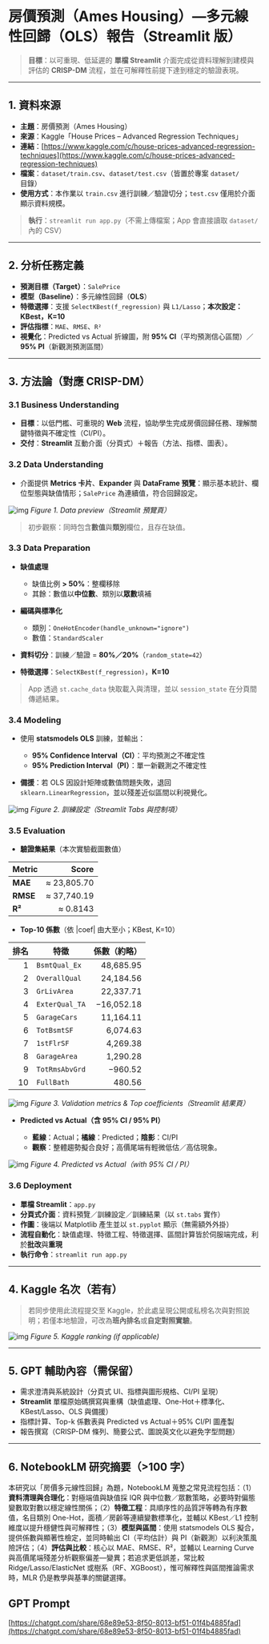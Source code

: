 # 房價預測（Ames Housing）—多元線性回歸（OLS）報告（**Streamlit 版**）

> **目標**：以可重現、低延遲的 **單檔 Streamlit** 介面完成從資料理解到建模與評估的 **CRISP-DM** 流程，並在可解釋性前提下達到穩定的驗證表現。

---

## 1. 資料來源

* **主題**：房價預測（Ames Housing）
* **來源**：Kaggle「House Prices – Advanced Regression Techniques」
* **連結**：[https://www.kaggle.com/c/house-prices-advanced-regression-techniques](https://www.kaggle.com/c/house-prices-advanced-regression-techniques)
* **檔案**：`dataset/train.csv`、`dataset/test.csv`（皆置於專案 `dataset/` 目錄）
* **使用方式**：本作業以 `train.csv` 進行訓練／驗證切分；`test.csv` 僅用於介面顯示資料規模。

> **執行**：`streamlit run app.py`（不需上傳檔案；App 會直接讀取 `dataset/` 內的 CSV）

---

## 2. 分析任務定義

* **預測目標（Target）**：`SalePrice`
* **模型（Baseline）**：多元線性回歸（**OLS**）
* **特徵選擇**：支援 `SelectKBest(f_regression)` 與 `L1/Lasso`；**本次設定：KBest，K=10**
* **評估指標**：`MAE`、`RMSE`、`R²`
* **視覺化**：Predicted vs Actual 折線圖，附 **95% CI**（平均預測信心區間）／**95% PI**（新觀測預測區間）

---

## 3. 方法論（對應 CRISP-DM）

### 3.1 Business Understanding

* **目標**：以低門檻、可重現的 **Web** 流程，協助學生完成房價回歸任務、理解關鍵特徵與不確定性（CI/PI）。
* **交付**：**Streamlit** 互動介面（分頁式）＋報告（方法、指標、圖表）。

### 3.2 Data Understanding

* 介面提供 **Metrics 卡片**、**Expander** 與 **DataFrame 預覽**：顯示基本統計、欄位型態與缺值情形；`SalePrice` 為連續值，符合回歸設定。

![img](./data.png)
*Figure 1. Data preview（Streamlit 預覽頁）*

> 初步觀察：同時包含**數值**與**類別**欄位，且存在缺值。

### 3.3 Data Preparation

* **缺值處理**

  * 缺值比例 **> 50%**：整欄移除
  * 其餘：數值以**中位數**、類別以**眾數**填補
* **編碼與標準化**

  * 類別：`OneHotEncoder(handle_unknown="ignore")`
  * 數值：`StandardScaler`
* **資料切分**：訓練／驗證 = **80%／20%**（`random_state=42`）
* **特徵選擇**：`SelectKBest(f_regression)`，**K=10**

> App 透過 `st.cache_data` 快取載入與清理，並以 `session_state` 在分頁間傳遞結果。

### 3.4 Modeling

* 使用 **statsmodels OLS** 訓練，並輸出：

  * **95% Confidence Interval（CI）**：平均預測之不確定性
  * **95% Prediction Interval（PI）**：單一新觀測之不確定性
* **備援**：若 OLS 因設計矩陣或數值問題失敗，退回 `sklearn.LinearRegression`，並以殘差近似區間以利視覺化。

![img](./config.png)
*Figure 2. 訓練設定（Streamlit Tabs 與控制項）*

### 3.5 Evaluation

* **驗證集結果**（本次實驗截圖數值）

| Metric   |       Score |
| -------- | ----------: |
| **MAE**  | ≈ 23,805.70 |
| **RMSE** | ≈ 37,740.19 |
| **R²**   |    ≈ 0.8143 |

* **Top-10 係數**（依 |coef| 由大至小；KBest, K=10）

| 排名 | 特徵             |     係數（約略） |
| -: | -------------- | ---------: |
|  1 | `BsmtQual_Ex`  |  48,685.95 |
|  2 | `OverallQual`  |  24,184.56 |
|  3 | `GrLivArea`    |  22,337.71 |
|  4 | `ExterQual_TA` | −16,052.18 |
|  5 | `GarageCars`   |  11,164.11 |
|  6 | `TotBsmtSF`    |   6,074.63 |
|  7 | `1stFlrSF`     |   4,269.38 |
|  8 | `GarageArea`   |   1,290.28 |
|  9 | `TotRmsAbvGrd` |    −960.52 |
| 10 | `FullBath`     |     480.56 |

![img](./result_ana.png)
*Figure 3. Validation metrics & Top coefficients（Streamlit 結果頁）*

* **Predicted vs Actual（含 95% CI / 95% PI）**

  * **藍線**：Actual；**橘線**：Predicted；**陰影**：CI/PI
  * **觀察**：整體趨勢擬合良好；高價尾端有輕微低估／高估現象。

![img](./result.png)
*Figure 4. Predicted vs Actual（with 95% CI / PI）*

### 3.6 Deployment

* **單檔 Streamlit**：`app.py`
* **分頁式介面**：資料預覽／訓練設定／訓練結果（以 `st.tabs` 實作）
* **作圖**：後端以 Matplotlib 產生並以 `st.pyplot` 顯示（無需額外外掛）
* **流程自動化**：缺值處理、特徵工程、特徵選擇、區間計算皆於伺服端完成，利於**批改**與**重現**
* **執行命令**：`streamlit run app.py`

---

## 4. Kaggle 名次（若有）

> 若同步使用此流程提交至 Kaggle，於此處呈現公開或私榜名次與對照說明；若僅本地驗證，可改為**班內排名**或**自定對照實驗**。

![img](./ranking.png)
*Figure 5. Kaggle ranking (if applicable)*

---

## 5. GPT 輔助內容（需保留）

* 需求澄清與系統設計（分頁式 UI、指標與圖形規格、CI/PI 呈現）
* **Streamlit** 單檔原始碼撰寫與重構（缺值處理、One-Hot＋標準化、KBest/Lasso、OLS 與備援）
* 指標計算、Top-k 係數表與 Predicted vs Actual＋95% CI/PI 圖產製
* 報告撰寫（CRISP-DM 條列、簡要公式、圖說英文化以避免字型問題）

---

## 6. NotebookLM 研究摘要（>100 字）

本研究以「房價多元線性回歸」為題，NotebookLM 蒐整之常見流程包括：（1）**資料清理與合理化**：對極端值與缺值採 IQR 與中位數／眾數策略，必要時對偏態變數取對數以穩定線性關係；（2）**特徵工程**：具順序性的品質評等轉為有序數值，名目類別 One-Hot，面積／房齡等連續變數標準化，並輔以 KBest／L1 控制維度以提升穩健性與可解釋性；（3）**模型與區間**：使用 statsmodels OLS 擬合，提供係數與顯著性檢定，並同時輸出 CI（平均估計）與 PI（新觀測）以利決策風險評估；（4）**評估與比較**：核心以 MAE、RMSE、R²，並輔以 Learning Curve 與高價尾端殘差分析觀察偏差—變異；若追求更低誤差，常比較 Ridge/Lasso/ElasticNet 或樹系（RF、XGBoost），惟可解釋性與區間推論需求時，MLR 仍是教學與基準的關鍵選擇。


## GPT Prompt
[https://chatgpt.com/share/68e89e53-8f50-8013-bf51-01f4b4885fad](https://chatgpt.com/share/68e89e53-8f50-8013-bf51-01f4b4885fad)